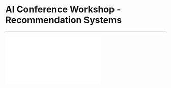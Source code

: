 # AI Conference Workshop - Recommendation Systems
 ---------------------------------------------------------
         
![01-GRU4REC.html](01-GRU4REC.html)
